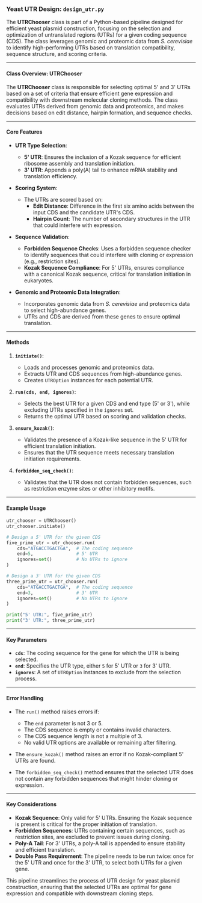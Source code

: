 ### Yeast UTR Design: `design_utr.py`

The **UTRChooser** class is part of a Python-based pipeline designed for efficient yeast plasmid construction, focusing on the selection and optimization of untranslated regions (UTRs) for a given coding sequence (CDS). The class leverages genomic and proteomic data from *S. cerevisiae* to identify high-performing UTRs based on translation compatibility, sequence structure, and scoring criteria.

---

#### **Class Overview: UTRChooser**
The **UTRChooser** class is responsible for selecting optimal 5' and 3' UTRs based on a set of criteria that ensure efficient gene expression and compatibility with downstream molecular cloning methods. The class evaluates UTRs derived from genomic data and proteomics, and makes decisions based on edit distance, hairpin formation, and sequence checks.

---

#### **Core Features**
- **UTR Type Selection**:
  - **5' UTR**: Ensures the inclusion of a Kozak sequence for efficient ribosome assembly and translation initiation.
  - **3' UTR**: Appends a poly(A) tail to enhance mRNA stability and translation efficiency.
  
- **Scoring System**:
  - The UTRs are scored based on:
    - **Edit Distance**: Difference in the first six amino acids between the input CDS and the candidate UTR's CDS.
    - **Hairpin Count**: The number of secondary structures in the UTR that could interfere with expression.
  
- **Sequence Validation**:
  - **Forbidden Sequence Checks**: Uses a forbidden sequence checker to identify sequences that could interfere with cloning or expression (e.g., restriction sites).
  - **Kozak Sequence Compliance**: For 5' UTRs, ensures compliance with a canonical Kozak sequence, critical for translation initiation in eukaryotes.

- **Genomic and Proteomic Data Integration**:
  - Incorporates genomic data from *S. cerevisiae* and proteomics data to select high-abundance genes.
  - UTRs and CDS are derived from these genes to ensure optimal translation.

---

#### **Methods**
1. **`initiate()`**: 
   - Loads and processes genomic and proteomics data.
   - Extracts UTR and CDS sequences from high-abundance genes.
   - Creates `UTROption` instances for each potential UTR.

2. **`run(cds, end, ignores)`**:
   - Selects the best UTR for a given CDS and end type (5' or 3'), while excluding UTRs specified in the `ignores` set.
   - Returns the optimal UTR based on scoring and validation checks.

3. **`ensure_kozak()`**:
   - Validates the presence of a Kozak-like sequence in the 5' UTR for efficient translation initiation.
   - Ensures that the UTR sequence meets necessary translation initiation requirements.

4. **`forbidden_seq_check()`**:
   - Validates that the UTR does not contain forbidden sequences, such as restriction enzyme sites or other inhibitory motifs.

---

#### **Example Usage**

```python
utr_chooser = UTRChooser()
utr_chooser.initiate()

# Design a 5' UTR for the given CDS
five_prime_utr = utr_chooser.run(
    cds="ATGACCTGACTGA",  # The coding sequence
    end=5,                # 5' UTR
    ignores=set()         # No UTRs to ignore
)

# Design a 3' UTR for the given CDS
three_prime_utr = utr_chooser.run(
    cds="ATGACCTGACTGA",  # The coding sequence
    end=3,                # 3' UTR
    ignores=set()         # No UTRs to ignore
)

print("5' UTR:", five_prime_utr)
print("3' UTR:", three_prime_utr)
```

---

#### **Key Parameters**
- **`cds`**: The coding sequence for the gene for which the UTR is being selected.
- **`end`**: Specifies the UTR type, either `5` for 5' UTR or `3` for 3' UTR.
- **`ignores`**: A set of `UTROption` instances to exclude from the selection process.

---

#### **Error Handling**
- The `run()` method raises errors if:
  - The `end` parameter is not 3 or 5.
  - The CDS sequence is empty or contains invalid characters.
  - The CDS sequence length is not a multiple of 3.
  - No valid UTR options are available or remaining after filtering.

- The `ensure_kozak()` method raises an error if no Kozak-compliant 5' UTRs are found.
- The `forbidden_seq_check()` method ensures that the selected UTR does not contain any forbidden sequences that might hinder cloning or expression.

---

#### **Key Considerations**
- **Kozak Sequence**: Only valid for 5' UTRs. Ensuring the Kozak sequence is present is critical for the proper initiation of translation.
- **Forbidden Sequences**: UTRs containing certain sequences, such as restriction sites, are excluded to prevent issues during cloning.
- **Poly-A Tail**: For 3' UTRs, a poly-A tail is appended to ensure stability and efficient translation.
- **Double Pass Requirement**: The pipeline needs to be run twice: once for the 5' UTR and once for the 3' UTR, to select both UTRs for a given gene.

This pipeline streamlines the process of UTR design for yeast plasmid construction, ensuring that the selected UTRs are optimal for gene expression and compatible with downstream cloning steps.